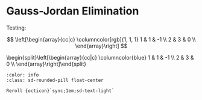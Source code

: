 # Gauss-Jordan Elimination

Testing:

$$
\left[\begin{array}{cc|c}
    \columncolor[rgb]{1, 1, 1} 1 & 1 & -1 \\
    2 & 3 & 0  \\
\end{array}\right]
$$

<div class="live" id="matrix-test">
\begin{split}\left[\begin{array}{cc|c}
    \columncolor{blue} 1 & 1 & -1 \\
    2 & 3 & 0  \\
\end{array}\right]\end{split}
</div>

```{button-ref} #
:color: info
:class: sd-rounded-pill float-center

Reroll {octicon}`sync;1em;sd-text-light`
```

<script src="../../../_static/vectorious.js">
</script>
<script src="../../../_static/matrix-TeX.js">
</script>
<script src="../../../_static/Matrix Unit/2-gauss-jordan-elimination.js">
</script>